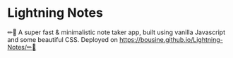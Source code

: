 # Lightning Notes
✏📜 A super fast & minimalistic note taker app, built using vanilla Javascript and some beautiful CSS. Deployed on https://bousine.github.io/Lightning-Notes/✏📜
